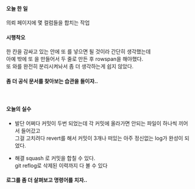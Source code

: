 #### 오늘 한 일
의뢰 페이지에 몇 컬럼들을 합치는 작업<br>

#### 시행착오
한 칸을 감싸고 있는 <td>안에 또 <td>를 넣으면 될 것이라 간단히 생각했는데 <br>
아예 <tr> 밖에 또 <tr>을 만들어서 두 줄로 만든 후 rowspan을 해야했다.
<br>
또 <thead>와<tbody>를 완전히 분리시켜놔서 좀 더 생각하는게 쉽지 않았다. 
<br>

#### 좀 더 공식 문서를 찾아보는 습관을 들이자..
<br>

#### 오늘의 실수 
- 발단
어쩌다 커밋이 두번 되었는데 각 커밋에 올라가면 안되는 파일이 하나씩 끼어서 들어갔고 <br>
그걸 고치려다 revert를 해서 커밋이 3개나 떠있는 아주 정신없는 log가 완성이 되었다. <br>

- 해결
squash 로 커밋을 합칠 수 있다. <br>
git reflog로 삭제된 이력까지 다 볼 수 있다

#### 로그를 좀 더 살펴보고 명령어를 치자.. 
